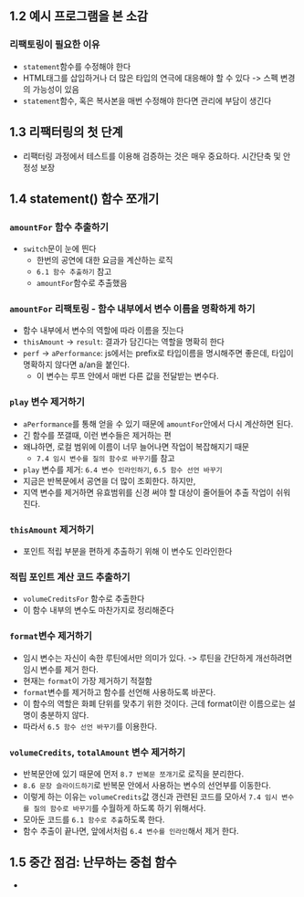 ## 1.2 예시 프로그램을 본 소감
### 리팩토링이 필요한 이유
- `statement`함수를 수정해야 한다
- HTML태그를 삽입하거나 더 많은 타입의 연극에 대응해야 할 수 있다 -> 스펙 변경의 가능성이 있음
- `statement`함수, 혹은 복사본을 매번 수정해야 한다면 관리에 부담이 생긴다

## 1.3 리팩터링의 첫 단계
- 리팩터링 과정에서 테스트를 이용해 검증하는 것은 매우 중요하다. 시간단축 및 안정성 보장

## 1.4 statement() 함수 쪼개기
### `amountFor` 함수 추출하기
- `switch`문이 눈에 띈다
  - 한번의 공연에 대한 요금을 계산하는 로직
  - `6.1 함수 추출하기` 참고
  - `amountFor`함수로 추출했음
### `amountFor` 리팩토링 - 함수 내부에서 변수 이름을 명확하게 하기
  - 함수 내부에서 변수의 역할에 따라 이름을 짓는다
  - `thisAmount` -> `result`: 결과가 담긴다는 역할을 명확히 한다
  - `perf` -> `aPerformance`: js에서는 prefix로 타입이름을 명시해주면 좋은데, 타입이 명확하지 않다면 a/an을 붙인다.
    - 이 변수는 루프 안에서 매번 다른 값을 전달받는 변수다.
### `play` 변수 제거하기
  - `aPerformance`를 통해 얻을 수 있기 때문에 `amountFor`안에서 다시 계산하면 된다.
  - 긴 함수를 쪼갤때, 이런 변수들은 제거하는 편
  - 왜냐하면, 로컬 범위에 이름이 너무 늘어나면 작업이 복잡해지기 때문
    - `7.4 임시 변수를 질의 함수로 바꾸기`를 참고
  - `play` 변수를 제거: `6.4 변수 인라인하기`, `6.5 함수 선언 바꾸기`
  - 지금은 반복문에서 공연을 더 많이 조회한다. 하지만,
  - 지역 변수를 제거하면 유효범위를 신경 써야 할 대상이 줄어들어 추출 작업이 쉬워진다.
### `thisAmount` 제거하기
  - 포인트 적립 부분을 편하게 추출하기 위해 이 변수도 인라인한다
### 적립 포인트 계산 코드 추출하기
  - `volumeCreditsFor` 함수로 추출한다
  - 이 함수 내부의 변수도 마찬가지로 정리해준다
### `format`변수 제거하기
  - 임시 변수는 자신이 속한 루틴에서만 의미가 있다. -> 루틴을 간단하게 개선하려면 임시 변수를 제거 한다.
  - 현재는 `format`이 가장 제거하기 적절함
  - `format`변수를 제거하고 함수를 선언해 사용하도록 바꾼다.
  - 이 함수의 역할은 화폐 단위를 맞추기 위한 것이다. 근데 format이란 이름으로는 설명이 충분하지 않다.
  - 따라서 `6.5 함수 선언 바꾸기`를 이용한다.
### `volumeCredits`, `totalAmount` 변수 제거하기
  - 반복문안에 있기 때문에 먼저 `8.7 반복문 쪼개기`로 로직을 분리한다.
  - `8.6 문장 슬라이드하기`로 반복문 안에서 사용하는 변수의 선언부를 이동한다.
  - 이렇게 하는 이유는 `volumeCredits`값 갱신과 관련된 코드를 모아서 `7.4 임시 변수를 질의 함수로 바꾸기`를 수월하게 하도록 하기 위해서다.
  - 모아둔 코드를 `6.1 함수로 추출`하도록 한다.
  - 함수 추출이 끝나면, 앞에서처럼 `6.4 변수를 인라인`해서 제거 한다.

## 1.5 중간 점검: 난무하는 중첩 함수
- 